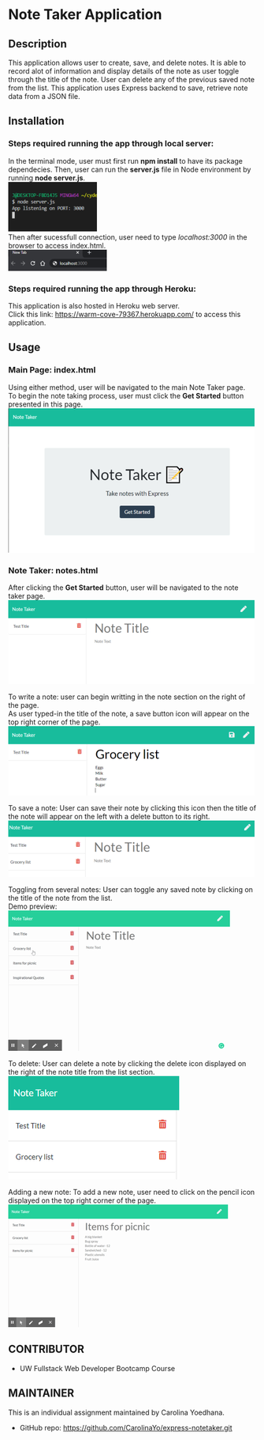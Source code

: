 # Note Taker Application

## Description 

This application allows user to create, save, and delete notes.  It is able to record alot of information and display details of the note as user toggle through the title of the note. User can delete any of the previous saved note from the list. This application uses Express backend to save, retrieve note data from a JSON file.  

## Installation
### Steps required running the app through __local server__:

In the terminal mode, user must first run __npm install__ to have its package dependecies. Then, user can run the __server.js__ file in Node environment by running __node server.js__. \
![sever](public/assets/images/server.png) \
Then after sucessfull connection, user need to type _localhost:3000_ in the browser to access index.html. \
![localhost](public/assets/images/localhost.png) 

### Steps required running the app through __Heroku__:

This application is also hosted in Heroku web server. \
Click this link: https://warm-cove-79367.herokuapp.com/ to access this application.


## Usage 
### Main Page: index.html
Using either method, user will be navigated to the main Note Taker page. \
To begin the note taking process, user must click the __Get Started__ button presented in this page. \
![get-started](public/assets/images/main_page.png)

### Note Taker: notes.html
After clicking the  __Get Started__ button, user will be navigated to the note taker page. \
![note_page](public/assets/images/note_page.png)

To write a note: user can begin writting in the note section on the right of the page. \
As user typed-in the title of the note, a save button icon will appear on the top right corner of the page. \
![writting_note](public/assets/images/writting_note.png)

To save a note: User can save their note by clicking this icon then the title of the note will appear on the left with a delete button to its right. \
![saved_note](public/assets/images/saved_note.png)

Toggling from several notes: User can toggle any saved note by clicking on the title of the note from the list. \
Demo preview: \
![toggle_notes](public/assets/images/toggle.gif)

To delete: User can delete a note by clicking the delete icon displayed on the right of the note title from the list section. \
![delete_notes](public/assets/images/delete_note.png)

Adding a new note: To add a new note, user need to click on the pencil icon displayed on the top right corner of the page. \
![new_notes](public/assets/images/new_note.gif)

## CONTRIBUTOR
* UW Fullstack Web Developer Bootcamp Course

## MAINTAINER 
This is an individual assignment maintained by Carolina Yoedhana.
* GitHub repo: https://github.com/CarolinaYo/express-notetaker.git
